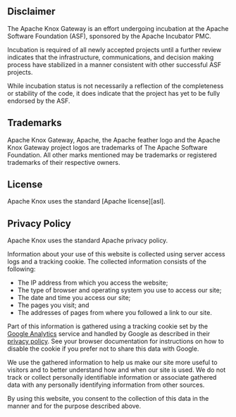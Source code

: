 <!---
   Licensed to the Apache Software Foundation (ASF) under one or more
   contributor license agreements.  See the NOTICE file distributed with
   this work for additional information regarding copyright ownership.
   The ASF licenses this file to You under the Apache License, Version 2.0
   (the "License"); you may not use this file except in compliance with
   the License.  You may obtain a copy of the License at

       http://www.apache.org/licenses/LICENSE-2.0

   Unless required by applicable law or agreed to in writing, software
   distributed under the License is distributed on an "AS IS" BASIS,
   WITHOUT WARRANTIES OR CONDITIONS OF ANY KIND, either express or implied.
   See the License for the specific language governing permissions and
   limitations under the License.
--->

Disclaimer
----------

The Apache Knox Gateway is an effort undergoing incubation at the Apache Software Foundation (ASF), sponsored by the Apache Incubator PMC.

Incubation is required of all newly accepted projects until a further review indicates that the infrastructure, communications, and decision making process have stabilized in a manner consistent with other successful ASF projects.

While incubation status is not necessarily a reflection of the completeness or stability of the code, it does indicate that the project has yet to be fully endorsed by the ASF.


Trademarks
----------

Apache Knox Gateway, Apache, the Apache feather logo and the Apache Knox Gateway project logos are trademarks of The Apache Software Foundation.
All other marks mentioned may be trademarks or registered trademarks of their respective owners.


License
-------

Apache Knox uses the standard [Apache license][asl].


Privacy Policy
--------------

Apache Knox uses the standard Apache privacy policy.

Information about your use of this website is collected using server access logs and a tracking cookie.
The collected information consists of the following:

* The IP address from which you access the website;
* The type of browser and operating system you use to access our site;
* The date and time you access our site;
* The pages you visit; and
* The addresses of pages from where you followed a link to our site.

Part of this information is gathered using a tracking cookie set by the [Google Analytics](http://www.google.com/analytics/) service and handled by Google as described in their [privacy policy](http://www.google.com/privacy.html).
See your browser documentation for instructions on how to
disable the cookie if you prefer not to share this data with Google.

We use the gathered information to help us make our site more useful to visitors and to better understand how and when our site is used.
We do not track or collect personally identifiable information or associate gathered data with any personally identifying information from other sources.

By using this website, you consent to the collection of this data in the manner and for the purpose described above.
